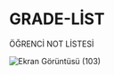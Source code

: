 # GRADE-LİST
ÖĞRENCİ NOT LİSTESİ

![Ekran Görüntüsü (103)](https://github.com/cerenaktas1/GRADE-L-ST/assets/159536442/65eaf301-4e81-417c-b246-41fecfba42c8)
